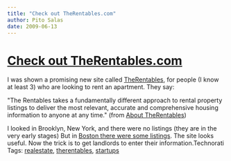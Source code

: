 ```yaml
---
title: "Check out TheRentables.com"
author: Pito Salas
date: 2009-06-13
---
```

# [Check out TheRentables.com](None)




I was shown a promising new site called
[TheRentables](<http://www.therentables.com/about.php>), for people (I know at
least 3) who are looking to rent an apartment. They say:

"The Rentables takes a fundamentally different approach to rental property
listings to deliver the most relevant, accurate and comprehensive housing
information to anyone at any time." (from [About
TheRentables](<http://www.therentables.com/about.php>))

I looked in Brooklyn, New York, and there were no listings (they are in the
very early stages) But in [Boston there were some
listings](<http://newengland.therentables.com/?lat=42.3589&lng=-71.0578&init=1&region=boston,%20MA>).
The site looks useful. Now the trick is to get landlords to enter their
information.Technorati Tags:
[realestate](<http://technorati.com/tag/realestate>),
[therentables](<http://technorati.com/tag/therentables>),
[startups](<http://technorati.com/tag/startups>)


